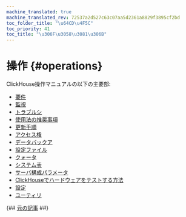 ```yaml
---
machine_translated: true
machine_translated_rev: 72537a2d527c63c07aa5d2361a8829f3895cf2bd
toc_folder_title: "\u64CD\u4F5C"
toc_priority: 41
toc_title: "\u306F\u3058\u3081\u306B"
---
```


# 操作 {#operations}

ClickHouse操作マニュアルの以下の主要部:

-   [要件](requirements.md)
-   [監視](monitoring.md)
-   [トラブルシ](troubleshooting.md)
-   [使用法の推奨事項](tips.md)
-   [更新手順](update.md)
-   [アクセス権](access-rights.md)
-   [データバックア](backup.md)
-   [設定ファイル](configuration-files.md)
-   [クォータ](quotas.md)
-   [システム表](system-tables.md)
-   [サーバ構成パラメータ](server-configuration-parameters/index.md)
-   [ClickHouseでハードウェアをテストする方法](performance-test.md)
-   [設定](settings/index.md)
-   [ユーティリ](utilities/index.md)

{## [元の記事](https://clickhouse.tech/docs/en/operations/) ##}
